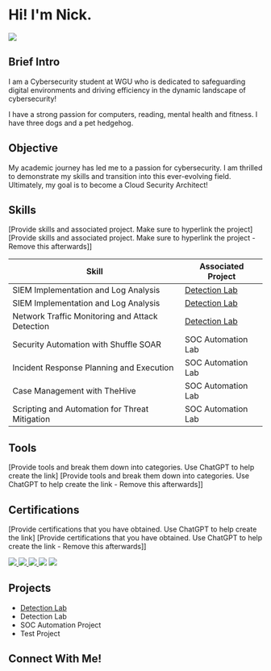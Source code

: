 # Hi! I'm Nick.

<a href="https://linkedin.com/in/nghuneim"><img src="https://img.shields.io/badge/-LinkedIn-0072b1?&style=for-the-badge&logo=linkedin&logoColor=white" /></a>

## Brief Intro

I am a Cybersecurity student at WGU who is dedicated to safeguarding digital environments and driving efficiency in the dynamic landscape of cybersecurity!

I have a strong passion for computers, reading, mental health and fitness. I have three dogs and a pet hedgehog.

## Objective

My academic journey has led me to a passion for cybersecurity. I am thrilled to demonstrate my skills and transition into this ever-evolving field. Ultimately, my goal is to become a Cloud Security Architect!

## Skills
[Provide skills and associated project. Make sure to hyperlink the project]
[Provide skills and associated project. Make sure to hyperlink the project - Remove this afterwards]]

| Skill                                         | Associated Project         |
|-----------------------------------------------|----------------------------|
| SIEM Implementation and Log Analysis          | <a href="https://github.com/Test-MyDFIR/Detection-Lab/tree/main">Detection Lab</a>|
| SIEM Implementation and Log Analysis          | <a href="https://google.com">Detection Lab</a>|
| Network Traffic Monitoring and Attack Detection | <a href="https://google.com">Detection Lab</a>|
| Security Automation with Shuffle SOAR         | SOC Automation Lab|
| Incident Response Planning and Execution      | SOC Automation Lab|
| Case Management with TheHive                  | SOC Automation Lab|
| Scripting and Automation for Threat Mitigation | SOC Automation Lab|

## Tools
[Provide tools and break them down into categories. Use ChatGPT to help create the link]
[Provide tools and break them down into categories. Use ChatGPT to help create the link - Remove this afterwards]]



## Certifications
[Provide certifications that you have obtained. Use ChatGPT to help create the link]
[Provide certifications that you have obtained. Use ChatGPT to help create the link - Remove this afterwards]]
<div>

<a href="https://www.credly.com/badges/1f1e7920-4ea7-4532-9271-0088f9aff0ad/public_url)" target="_blank">
  <img src="https://img.shields.io/badge/-Security%2B-FF0000?&style=for-the-badge&logo=CompTIA&logoColor=white" />
</a>

<a href="https://www.credly.com/badges/b558c963-34ff-421a-b529-b70d691ea918/public_url" target="_blank">
  <img src="https://img.shields.io/badge/-Network%2B-007ACC?&style=for-the-badge&logo=CompTIA&logoColor=white" />
</a>

<a href="https://www.credly.com/badges/f0af1af3-3c58-4d02-866f-22b0df930a45/public_url" target="_blank">
  <img src="https://img.shields.io/badge/-A%2B-4D4D4D?&style=for-the-badge&logo=CompTIA&logoColor=white" />
</a>

<img src="https://img.shields.io/badge/-ITIL%204%20Foundation-6F00FF?&style=for-the-badge" />

<img src="https://img.shields.io/badge/-Grow%20with%20Google%3A%20IT%20Support%20Specialization-0F9D58?&style=for-the-badge" />



</div>

## Projects
- <a href="https://github.com/Test-MyDFIR/Detection-Lab/tree/main">Detection Lab</a>
- Detection Lab
- SOC Automation Project
- Test Project

## Connect With Me!

